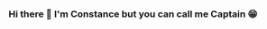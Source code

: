 ### Hi there 👋 I'm Constance but you can call me Captain 😁

<!--
**cpetillot/cpetillot** is a ✨ _special_ ✨ repository because its `README.md` (this file) appears on your GitHub profile.

🎓 Je suis étudiante développeuse front-end en deuxième année de Bachelor Web à Hetic (Montreuil - 93)

Here are some ideas to get you started:

- 🔭 Actuellement, je travaille sur des projets perso.
- 🌱 Actuellement, je continue d'apprendre Vue.js.
- 📫 Comment me contacter : constance.petillot@gmail.com

### 🏆 Mes stats Github : 

[![trophy](https://github-profile-trophy.vercel.app/?cpetillot=ryo-ma&theme=onedark)](https://github.com/ryo-ma/github-profile-trophy)
